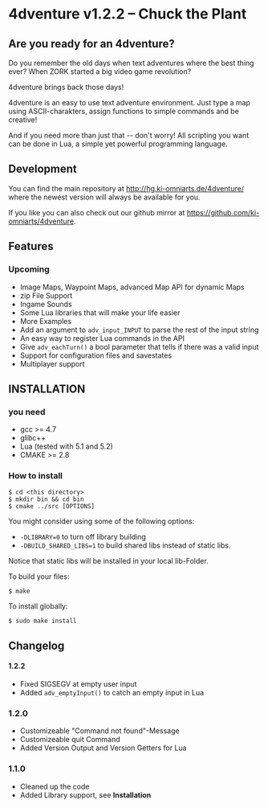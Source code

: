 # 4dventure v1.2.2 – Chuck the Plant #

## Are you ready for an 4dventure? ##

Do you remember the old days when text adventures where the best thing ever?
When ZORK started a big video game revolution?

4dventure brings back those days!

4dventure is an easy to use text adventure environment.
Just type a map using ASCII-charakters,
assign functions to simple commands
and be creative!

And if you need more than just that -- don't worry!
All scripting you want can be done in Lua, a simple
yet powerful programming language.

## Development ##

You can find the main repository at
http://hg.ki-omniarts.de/4dventure/
where the newest version will always be available for you.

If you like you can also check out our github mirror at
https://github.com/ki-omniarts/4dventure.

## Features ##

### Upcoming ###

 * Image Maps, Waypoint Maps, advanced Map API for dynamic Maps
 * zip File Support
 * Ingame Sounds
 * Some Lua libraries that will make your life easier
 * More Examples
 * Add an argument to `adv_input_INPUT` to parse the rest of the input string
 * An easy way to register Lua commands in the API
 * Give `adv_eachTurn()` a bool parameter that tells if there was a valid input
 * Support for configuration files and savestates
 * Multiplayer support

## INSTALLATION ##

### you need ###

 * gcc >= 4.7
 * glibc++
 * Lua (tested with 5.1 and 5.2)
 * CMAKE >= 2.8

### How to install ###

    $ cd <this directory>
    $ mkdir bin && cd bin
    $ cmake ../src [OPTIONS]

You might consider using some of the following options:

* `-DLIBRARY=0` to turn off library building
* `-DBUILD_SHARED_LIBS=1` to build shared libs instead of static libs.

Notice that static libs will be installed in your local lib-Folder.

To build your files:

    $ make

To install globally:

    $ sudo make install

## Changelog ##

#### 1.2.2 ####

* Fixed SIGSEGV at empty user input
* Added `adv_emptyInput()` to catch an empty input in Lua

### 1.2.0 ###

* Customizeable "Command not found"-Message
* Customizeable quit Command
* Added Version Output and Version Getters for Lua

### 1.1.0 ###

* Cleaned up the code
* Added Library support, see __Installation__

